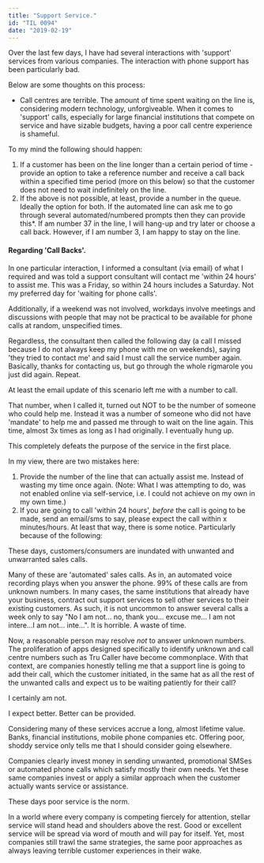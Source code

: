 ```yaml
---
title: "Support Service."
id: "TIL 0094"
date: "2019-02-19"
---
```


Over the last few days, I have had several interactions with 'support' services from various companies. The interaction with phone support has been particularly bad. 


Below are some thoughts on this process: 

* Call centres are terrible. The amount of time spent waiting on the line is, considering modern technology, unforgiveable. When it comes to 'support' calls, especially for large financial institutions that compete on service and have sizable budgets, having a poor call centre experience is shameful. 


To my mind the following should happen: 


1. If a customer has been on the line longer than a certain period of time - provide an option to take a reference number and receive a call back within a specified time period (more on this below) so that the customer does not need to wait indefinitely on the line. 
2. If the above is not possible, at least, provide a number in the queue. Ideally the option for both. If the automated line can ask me to go through several automated/numbered prompts then they can provide this*. If am number 37 in the line, I will hang-up and try later or choose a call back. However, if I am number 3, I am happy to stay on the line. 


#### Regarding 'Call Backs'.


In one particular interaction, I informed a consultant (via email) of what I required and was told a support consultant will contact me 'within 24 hours' to assist me. This was a Friday, so within 24 hours includes a Saturday. Not my preferred day for 'waiting for phone calls'. 


Additionally, if a weekend was not involved, workdays involve meetings and discussions with people that may not be practical to be available for phone calls at random, unspecified times. 


Regardless, the consultant then called the following day (a call I missed because I do not always keep my phone with me on weekends), saying 'they tried to contact me' and said I must call the service number again. Basically, thanks for contacting us, but go through the whole rigmarole you just did again. Repeat. 


At least the email update of this scenario left me with a number to call. 


That number, when I called it, turned out NOT to be the number of someone who could help me. Instead it was a number of someone who did not have 'mandate' to help me and passed me through to wait on the line again. This time, almost 3x times as long as I had originally. I eventually hung up. 


This completely defeats the purpose of the service in the first place. 


In my view, there are two mistakes here: 


1. Provide the number of the line that can actually assist me. Instead of wasting my time once again. (Note: What I was attempting to do, was not enabled online via self-service, i.e. I could not achieve on my own in my own time.)
2. If you are going to call 'within 24 hours', *before* the call is going to be made, send an email/sms to say, please expect the call within x minutes/hours. At least that way, there is some notice. Particularly because of the following: 


These days, customers/consumers are inundated with unwanted and unwarranted sales calls. 


Many of these are 'automated' sales calls. As in, an automated voice recording plays when you answer the phone. 99% of these calls are from unknown numbers. In many cases, the same institutions that already have your business, contract out support services to sell other services to their existing customers. As such, it is not uncommon to answer several calls a week only to say "No I am not... no, thank you... excuse me... I am not intere...I am not... inte...". It is horrible. A waste of time. 


Now, a reasonable person may resolve *not* to answer unknown numbers. The proliferation of apps designed specifically to identify unknown and call centre numbers such as Tru Caller have become commonplace. With that context, are companies honestly telling me that a support line is going to add their call, which the customer initiated, in the same hat as all the rest of the unwanted calls and expect us to be waiting patiently for their call? 


I certainly am not. 


I expect better. Better can be provided. 


Considering many of these services accrue a long, almost lifetime value. Banks, financial institutions, mobile phone companies etc. Offering poor, shoddy service only tells me that I should consider going elsewhere. 


Companies clearly invest money in sending unwanted, promotional SMSes or automated phone calls which satisfy mostly their own needs. Yet these same companies invest or apply a similar approach when the customer actually wants service or assistance. 


These days poor service is the norm. 


In a world where every company is competing fiercely for attention, stellar service will stand head and shoulders above the rest. Good or excellent service will be spread via word of mouth and will pay for itself. Yet, most companies still trawl the same strategies, the same poor approaches as always leaving terrible customer experiences in their wake. 



